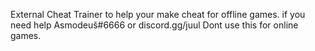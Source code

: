 External Cheat Trainer to help your make cheat for offline games.
if you need help Asmodeuš#6666 or discord.gg/juul
Dont use this for online games.
